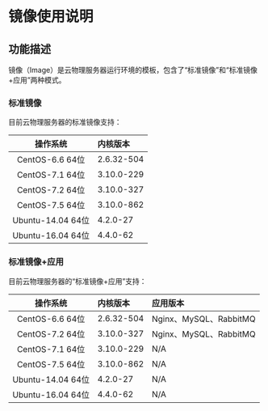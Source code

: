 # 镜像使用说明

## 功能描述

镜像（Image）是云物理服务器运行环境的模板，包含了“标准镜像”和“标准镜像+应用”两种模式。

### 标准镜像
目前云物理服务器的标准镜像支持：

|操作系统|内核版本|
|:--:|:--|
|CentOS-6.6 64位|2.6.32-504|
|CentOS-7.1  64位|3.10.0-229|
|CentOS-7.2  64位|3.10.0-327|
|CentOS-7.5  64位|3.10.0-862|
|Ubuntu-14.04 64位|4.2.0-27|
|Ubuntu-16.04 64位|4.4.0-62|


### 标准镜像+应用
目前云物理服务器的“标准镜像+应用”支持：

|操作系统|内核版本|应用版本|
|:--:|:--|:--|
|CentOS-6.6 64位|2.6.32-504|Nginx、MySQL、RabbitMQ|
|CentOS-7.2  64位|3.10.0-327|Nginx、MySQL、RabbitMQ|
|CentOS-7.1  64位|3.10.0-229|N/A|
|CentOS-7.5  64位|3.10.0-862|N/A|
|Ubuntu-14.04 64位|4.2.0-27|N/A|
|Ubuntu-16.04 64位|4.4.0-62|N/A|
